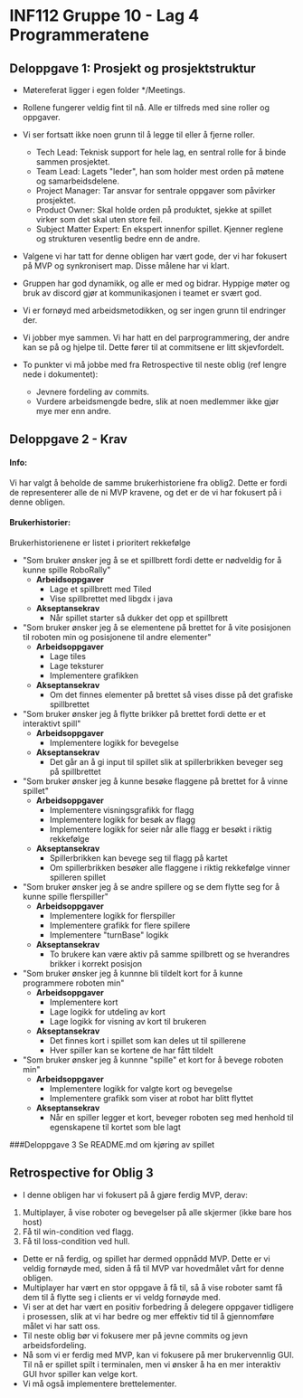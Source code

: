 # INF112 Gruppe 10 - Lag 4 Programmeratene
## Deloppgave 1: Prosjekt og prosjektstruktur
- Møtereferat ligger i egen folder */Meetings.
- Rollene fungerer veldig fint til nå. Alle er tilfreds med sine roller og oppgaver.
- Vi ser fortsatt ikke noen grunn til å legge til eller å fjerne roller.
  * Tech Lead: Teknisk support for hele lag, en sentral rolle for å binde sammen prosjektet.
  * Team Lead: Lagets "leder", han som holder mest orden på møtene og samarbeidsdelene.
  * Project Manager: Tar ansvar for sentrale oppgaver som påvirker prosjektet.
  * Product Owner: Skal holde orden på produktet, sjekke at spillet virker som det skal uten store feil.
  * Subject Matter Expert: En ekspert innenfor spillet. Kjenner reglene og strukturen vesentlig bedre enn de andre.
	
- Valgene vi har tatt for denne obligen har vært gode, der vi har fokusert på MVP og synkronisert map. Disse målene har vi klart.
- Gruppen har god dynamikk, og alle er med og bidrar. Hyppige møter og bruk av discord gjør at kommunikasjonen i teamet er svært god.
- Vi er fornøyd med arbeidsmetodikken, og ser ingen grunn til endringer der.
- Vi jobber mye sammen. Vi har hatt en del parprogrammering, der andre kan se på og hjelpe til. Dette fører til at commitsene er litt skjevfordelt.

- To punkter vi må jobbe med fra Retrospective til neste oblig (ref lengre nede i dokumentet):
  * Jevnere fordeling av commits. 
  * Vurdere arbeidsmengde bedre, slik at noen medlemmer ikke gjør mye mer enn andre.

## Deloppgave 2 - Krav
#### Info:
Vi har valgt å beholde de samme brukerhistoriene fra oblig2. Dette er fordi de representerer alle de ni MVP kravene, og det er de vi har fokusert på i denne obligen.
#### Brukerhistorier:
Brukerhistorienene er listet i prioritert rekkefølge
- "Som bruker ønsker jeg å se et spillbrett fordi dette er nødveldig for å kunne spille RoboRally"
	- **Arbeidsoppgaver**
		- Lage et spillbrett med Tiled
		- Vise spillbrettet med libgdx i java
	- **Akseptansekrav**
		- Når spillet starter så dukker det opp et spillbrett
- "Som bruker ønsker jeg å se elementene på brettet for å vite posisjonen til roboten min og posisjonene til andre elementer"
	- **Arbeidsoppgaver**
		- Lage tiles
		- Lage teksturer
		- Implementere grafikken
	- **Akseptansekrav**
		- Om det finnes elementer på brettet så vises disse på det grafiske spillbrettet
- "Som bruker ønsker jeg å flytte brikker på brettet fordi dette er et interaktivt spill"
	- **Arbeidsoppgaver**
		- Implementere logikk for bevegelse
	- **Akseptansekrav**
		- Det går an å gi input til spillet slik at spillerbrikken beveger seg på spillbrettet
- "Som bruker ønsker jeg å kunne besøke flaggene på brettet for å vinne spillet"
	- **Arbeidsoppgaver**
		- Implementere visningsgrafikk for flagg
		- Implementere logikk for besøk av flagg
		- Implementere logikk for seier når alle flagg er besøkt i riktig rekkefølge
	- **Akseptansekrav**
		- Spillerbrikken kan bevege seg til flagg på kartet
		- Om spillerbrikken besøker alle flaggene i riktig rekkefølge vinner spilleren spillet
- "Som bruker ønsker jeg å se andre spillere og se dem flytte seg for å kunne spille flerspiller"
	- **Arbeidsoppgaver**
		- Implementere logikk for flerspiller
		- Implementere grafikk for flere spillere
		- Implementere "turnBase" logikk
	- **Akseptansekrav**
		- To brukere kan være aktiv på samme spillbrett og se hverandres brikker i korrekt posisjon
- "Som bruker ønsker jeg å kunnne bli tildelt kort for å kunne programmere roboten min"
	- **Arbeidsoppgaver**
		- Implementere kort
		- Lage logikk for utdeling av kort
		- Lage logikk for visning av kort til brukeren
	- **Akseptansekrav**
		- Det finnes kort i spillet som kan deles ut til spillerene
		- Hver spiller kan se kortene de har fått tildelt
- "Som bruker ønsker jeg å kunnne "spille" et kort for å bevege roboten min"
	- **Arbeidsoppgaver**
		- Implementere logikk for valgte kort og bevegelse
		- Implementere grafikk som viser at robot har blitt flyttet
	- **Akseptansekrav**
		- Når en spiller legger et kort, beveger roboten seg med henhold til egenskapene til kortet som ble lagt
	
###Deloppgave 3
Se README.md om kjøring av spillet

## Retrospective for Oblig 3
- I denne obligen har vi fokusert på å gjøre ferdig MVP, derav:
1. Multiplayer, å vise roboter og bevegelser på alle skjermer (ikke bare hos host)
2. Få til win-condition ved flagg.
3. Få til loss-condition ved hull.
- Dette er nå ferdig, og spillet har dermed oppnådd MVP. Dette er vi veldig fornøyde med, siden å få til MVP var hovedmålet vårt for denne obligen.
- Multiplayer har vært en stor oppgave å få til, så å vise roboter samt få dem til å flytte seg i clients er vi veldg fornøyde med.
- Vi ser at det har vært en positiv forbedring å delegere oppgaver tidligere i prosessen, slik at vi har bedre og mer effektiv tid til å gjennomføre målet vi har satt oss.
- Til neste oblig bør vi fokusere mer på jevne commits og jevn arbeidsfordeling. 
- Nå som vi er ferdig med MVP, kan vi fokusere på mer brukervennlig GUI. Til nå er spillet spilt i terminalen, men vi ønsker å ha en mer interaktiv GUI hvor spiller kan velge kort.  
- Vi må også implementere brettelementer.